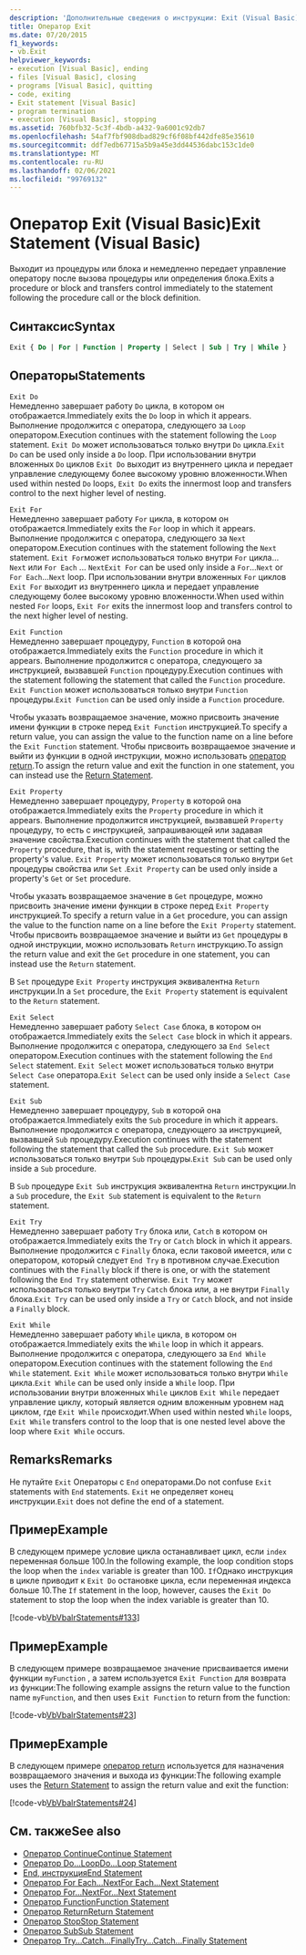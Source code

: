 ```yaml
---
description: 'Дополнительные сведения о инструкции: Exit (Visual Basic)'
title: Оператор Exit
ms.date: 07/20/2015
f1_keywords:
- vb.Exit
helpviewer_keywords:
- execution [Visual Basic], ending
- files [Visual Basic], closing
- programs [Visual Basic], quitting
- code, exiting
- Exit statement [Visual Basic]
- program termination
- execution [Visual Basic], stopping
ms.assetid: 760bfb32-5c3f-4bdb-a432-9a6001c92db7
ms.openlocfilehash: 54af7fbf908dbad829cf6f08bf442dfe85e35610
ms.sourcegitcommit: ddf7edb67715a5b9a45e3dd44536dabc153c1de0
ms.translationtype: MT
ms.contentlocale: ru-RU
ms.lasthandoff: 02/06/2021
ms.locfileid: "99769132"
---
```

# <a name="exit-statement-visual-basic"></a><span data-ttu-id="dbbab-103">Оператор Exit (Visual Basic)</span><span class="sxs-lookup"><span data-stu-id="dbbab-103">Exit Statement (Visual Basic)</span></span>

<span data-ttu-id="dbbab-104">Выходит из процедуры или блока и немедленно передает управление оператору после вызова процедуры или определения блока.</span><span class="sxs-lookup"><span data-stu-id="dbbab-104">Exits a procedure or block and transfers control immediately to the statement following the procedure call or the block definition.</span></span>

## <a name="syntax"></a><span data-ttu-id="dbbab-105">Синтаксис</span><span class="sxs-lookup"><span data-stu-id="dbbab-105">Syntax</span></span>

```vb
Exit { Do | For | Function | Property | Select | Sub | Try | While }
```

## <a name="statements"></a><span data-ttu-id="dbbab-106">Операторы</span><span class="sxs-lookup"><span data-stu-id="dbbab-106">Statements</span></span>

 `Exit Do`  
 <span data-ttu-id="dbbab-107">Немедленно завершает работу `Do` цикла, в котором он отображается.</span><span class="sxs-lookup"><span data-stu-id="dbbab-107">Immediately exits the `Do` loop in which it appears.</span></span> <span data-ttu-id="dbbab-108">Выполнение продолжится с оператора, следующего за `Loop` оператором.</span><span class="sxs-lookup"><span data-stu-id="dbbab-108">Execution continues with the statement following the `Loop` statement.</span></span> <span data-ttu-id="dbbab-109">`Exit Do` может использоваться только внутри `Do` цикла.</span><span class="sxs-lookup"><span data-stu-id="dbbab-109">`Exit Do` can be used only inside a `Do` loop.</span></span> <span data-ttu-id="dbbab-110">При использовании внутри вложенных `Do` циклов `Exit Do` выходит из внутреннего цикла и передает управление следующему более высокому уровню вложенности.</span><span class="sxs-lookup"><span data-stu-id="dbbab-110">When used within nested `Do` loops, `Exit Do` exits the innermost loop and transfers control to the next higher level of nesting.</span></span>

 `Exit For`  
 <span data-ttu-id="dbbab-111">Немедленно завершает работу `For` цикла, в котором он отображается.</span><span class="sxs-lookup"><span data-stu-id="dbbab-111">Immediately exits the `For` loop in which it appears.</span></span> <span data-ttu-id="dbbab-112">Выполнение продолжится с оператора, следующего за `Next` оператором.</span><span class="sxs-lookup"><span data-stu-id="dbbab-112">Execution continues with the statement following the `Next` statement.</span></span> <span data-ttu-id="dbbab-113">`Exit For`может использоваться только внутри `For` цикла... `Next` или `For Each` ... `Next`</span><span class="sxs-lookup"><span data-stu-id="dbbab-113">`Exit For` can be used only inside a `For`...`Next` or `For Each`...`Next` loop.</span></span> <span data-ttu-id="dbbab-114">При использовании внутри вложенных `For` циклов `Exit For` выходит из внутреннего цикла и передает управление следующему более высокому уровню вложенности.</span><span class="sxs-lookup"><span data-stu-id="dbbab-114">When used within nested `For` loops, `Exit For` exits the innermost loop and transfers control to the next higher level of nesting.</span></span>

 `Exit Function`  
 <span data-ttu-id="dbbab-115">Немедленно завершает процедуру, `Function` в которой она отображается.</span><span class="sxs-lookup"><span data-stu-id="dbbab-115">Immediately exits the `Function` procedure in which it appears.</span></span> <span data-ttu-id="dbbab-116">Выполнение продолжится с оператора, следующего за инструкцией, вызвавшей `Function` процедуру.</span><span class="sxs-lookup"><span data-stu-id="dbbab-116">Execution continues with the statement following the statement that called the `Function` procedure.</span></span> <span data-ttu-id="dbbab-117">`Exit Function` может использоваться только внутри `Function` процедуры.</span><span class="sxs-lookup"><span data-stu-id="dbbab-117">`Exit Function` can be used only inside a `Function` procedure.</span></span>

 <span data-ttu-id="dbbab-118">Чтобы указать возвращаемое значение, можно присвоить значение имени функции в строке перед `Exit Function` инструкцией.</span><span class="sxs-lookup"><span data-stu-id="dbbab-118">To specify a return value, you can assign the value to the function name on a line before the `Exit Function` statement.</span></span> <span data-ttu-id="dbbab-119">Чтобы присвоить возвращаемое значение и выйти из функции в одной инструкции, можно использовать [оператор return](return-statement.md).</span><span class="sxs-lookup"><span data-stu-id="dbbab-119">To assign the return value and exit the function in one statement, you can instead use the [Return Statement](return-statement.md).</span></span>

 `Exit Property`  
 <span data-ttu-id="dbbab-120">Немедленно завершает процедуру, `Property` в которой она отображается.</span><span class="sxs-lookup"><span data-stu-id="dbbab-120">Immediately exits the `Property` procedure in which it appears.</span></span> <span data-ttu-id="dbbab-121">Выполнение продолжится инструкцией, вызвавшей `Property` процедуру, то есть с инструкцией, запрашивающей или задавая значение свойства.</span><span class="sxs-lookup"><span data-stu-id="dbbab-121">Execution continues with the statement that called the `Property` procedure, that is, with the statement requesting or setting the property's value.</span></span> <span data-ttu-id="dbbab-122">`Exit Property` может использоваться только внутри `Get` процедуры свойства или `Set` .</span><span class="sxs-lookup"><span data-stu-id="dbbab-122">`Exit Property` can be used only inside a property's `Get` or `Set` procedure.</span></span>

 <span data-ttu-id="dbbab-123">Чтобы указать возвращаемое значение в `Get` процедуре, можно присвоить значение имени функции в строке перед `Exit Property` инструкцией.</span><span class="sxs-lookup"><span data-stu-id="dbbab-123">To specify a return value in a `Get` procedure, you can assign the value to the function name on a line before the `Exit Property` statement.</span></span> <span data-ttu-id="dbbab-124">Чтобы присвоить возвращаемое значение и выйти из `Get` процедуры в одной инструкции, можно использовать `Return` инструкцию.</span><span class="sxs-lookup"><span data-stu-id="dbbab-124">To assign the return value and exit the `Get` procedure in one statement, you can instead use the `Return` statement.</span></span>

 <span data-ttu-id="dbbab-125">В `Set` процедуре `Exit Property` инструкция эквивалентна `Return` инструкции.</span><span class="sxs-lookup"><span data-stu-id="dbbab-125">In a `Set` procedure, the `Exit Property` statement is equivalent to the `Return` statement.</span></span>

 `Exit Select`  
 <span data-ttu-id="dbbab-126">Немедленно завершает работу `Select Case` блока, в котором он отображается.</span><span class="sxs-lookup"><span data-stu-id="dbbab-126">Immediately exits the `Select Case` block in which it appears.</span></span> <span data-ttu-id="dbbab-127">Выполнение продолжится с оператора, следующего за `End Select` оператором.</span><span class="sxs-lookup"><span data-stu-id="dbbab-127">Execution continues with the statement following the `End Select` statement.</span></span> <span data-ttu-id="dbbab-128">`Exit Select` может использоваться только внутри `Select Case` оператора.</span><span class="sxs-lookup"><span data-stu-id="dbbab-128">`Exit Select` can be used only inside a `Select Case` statement.</span></span>

 `Exit Sub`  
 <span data-ttu-id="dbbab-129">Немедленно завершает процедуру, `Sub` в которой она отображается.</span><span class="sxs-lookup"><span data-stu-id="dbbab-129">Immediately exits the `Sub` procedure in which it appears.</span></span> <span data-ttu-id="dbbab-130">Выполнение продолжится с оператора, следующего за инструкцией, вызвавшей `Sub` процедуру.</span><span class="sxs-lookup"><span data-stu-id="dbbab-130">Execution continues with the statement following the statement that called the `Sub` procedure.</span></span> <span data-ttu-id="dbbab-131">`Exit Sub` может использоваться только внутри `Sub` процедуры.</span><span class="sxs-lookup"><span data-stu-id="dbbab-131">`Exit Sub` can be used only inside a `Sub` procedure.</span></span>

 <span data-ttu-id="dbbab-132">В `Sub` процедуре `Exit Sub` инструкция эквивалентна `Return` инструкции.</span><span class="sxs-lookup"><span data-stu-id="dbbab-132">In a `Sub` procedure, the `Exit Sub` statement is equivalent to the `Return` statement.</span></span>

 `Exit Try`  
 <span data-ttu-id="dbbab-133">Немедленно завершает работу `Try` блока или, `Catch` в котором он отображается.</span><span class="sxs-lookup"><span data-stu-id="dbbab-133">Immediately exits the `Try` or `Catch` block in which it appears.</span></span> <span data-ttu-id="dbbab-134">Выполнение продолжится с `Finally` блока, если таковой имеется, или с оператором, который следует `End Try` в противном случае.</span><span class="sxs-lookup"><span data-stu-id="dbbab-134">Execution continues with the `Finally` block if there is one, or with the statement following the `End Try` statement otherwise.</span></span> <span data-ttu-id="dbbab-135">`Exit Try` может использоваться только внутри `Try` `Catch` блока или, а не внутри `Finally` блока.</span><span class="sxs-lookup"><span data-stu-id="dbbab-135">`Exit Try` can be used only inside a `Try` or `Catch` block, and not inside a `Finally` block.</span></span>

 `Exit While`  
 <span data-ttu-id="dbbab-136">Немедленно завершает работу `While` цикла, в котором он отображается.</span><span class="sxs-lookup"><span data-stu-id="dbbab-136">Immediately exits the `While` loop in which it appears.</span></span> <span data-ttu-id="dbbab-137">Выполнение продолжится с оператора, следующего за `End While` оператором.</span><span class="sxs-lookup"><span data-stu-id="dbbab-137">Execution continues with the statement following the `End While` statement.</span></span> <span data-ttu-id="dbbab-138">`Exit While` может использоваться только внутри `While` цикла.</span><span class="sxs-lookup"><span data-stu-id="dbbab-138">`Exit While` can be used only inside a `While` loop.</span></span> <span data-ttu-id="dbbab-139">При использовании внутри вложенных `While` циклов `Exit While` передает управление циклу, который является одним вложенным уровнем над циклом, где `Exit While` происходит.</span><span class="sxs-lookup"><span data-stu-id="dbbab-139">When used within nested `While` loops, `Exit While` transfers control to the loop that is one nested level above the loop where `Exit While` occurs.</span></span>

## <a name="remarks"></a><span data-ttu-id="dbbab-140">Remarks</span><span class="sxs-lookup"><span data-stu-id="dbbab-140">Remarks</span></span>

<span data-ttu-id="dbbab-141">Не путайте `Exit` Операторы с `End` операторами.</span><span class="sxs-lookup"><span data-stu-id="dbbab-141">Do not confuse `Exit` statements with `End` statements.</span></span> <span data-ttu-id="dbbab-142">`Exit` не определяет конец инструкции.</span><span class="sxs-lookup"><span data-stu-id="dbbab-142">`Exit` does not define the end of a statement.</span></span>

## <a name="example"></a><span data-ttu-id="dbbab-143">Пример</span><span class="sxs-lookup"><span data-stu-id="dbbab-143">Example</span></span>

<span data-ttu-id="dbbab-144">В следующем примере условие цикла останавливает цикл, если `index` переменная больше 100.</span><span class="sxs-lookup"><span data-stu-id="dbbab-144">In the following example, the loop condition stops the loop when the `index` variable is greater than 100.</span></span> <span data-ttu-id="dbbab-145">`If`Однако инструкция в цикле приводит к `Exit Do` остановке цикла, если переменная индекса больше 10.</span><span class="sxs-lookup"><span data-stu-id="dbbab-145">The `If` statement in the loop, however, causes the `Exit Do` statement to stop the loop when the index variable is greater than 10.</span></span>

[!code-vb[VbVbalrStatements#133](~/samples/snippets/visualbasic/VS_Snippets_VBCSharp/VbVbalrStatements/VB/class10.vb#133)]

## <a name="example"></a><span data-ttu-id="dbbab-146">Пример</span><span class="sxs-lookup"><span data-stu-id="dbbab-146">Example</span></span>

<span data-ttu-id="dbbab-147">В следующем примере возвращаемое значение присваивается имени функции `myFunction` , а затем используется `Exit Function` для возврата из функции:</span><span class="sxs-lookup"><span data-stu-id="dbbab-147">The following example assigns the return value to the function name `myFunction`, and then uses `Exit Function` to return from the function:</span></span>

[!code-vb[VbVbalrStatements#23](~/samples/snippets/visualbasic/VS_Snippets_VBCSharp/VbVbalrStatements/VB/Class1.vb#23)]

## <a name="example"></a><span data-ttu-id="dbbab-148">Пример</span><span class="sxs-lookup"><span data-stu-id="dbbab-148">Example</span></span>

<span data-ttu-id="dbbab-149">В следующем примере [оператор return](return-statement.md) используется для назначения возвращаемого значения и выхода из функции:</span><span class="sxs-lookup"><span data-stu-id="dbbab-149">The following example uses the [Return Statement](return-statement.md) to assign the return value and exit the function:</span></span>

[!code-vb[VbVbalrStatements#24](~/samples/snippets/visualbasic/VS_Snippets_VBCSharp/VbVbalrStatements/VB/Class1.vb#24)]

## <a name="see-also"></a><span data-ttu-id="dbbab-150">См. также</span><span class="sxs-lookup"><span data-stu-id="dbbab-150">See also</span></span>

- [<span data-ttu-id="dbbab-151">Оператор Continue</span><span class="sxs-lookup"><span data-stu-id="dbbab-151">Continue Statement</span></span>](continue-statement.md)
- [<span data-ttu-id="dbbab-152">Оператор Do…Loop</span><span class="sxs-lookup"><span data-stu-id="dbbab-152">Do...Loop Statement</span></span>](do-loop-statement.md)
- [<span data-ttu-id="dbbab-153">End, инструкция</span><span class="sxs-lookup"><span data-stu-id="dbbab-153">End Statement</span></span>](end-statement.md)
- [<span data-ttu-id="dbbab-154">Оператор For Each…Next</span><span class="sxs-lookup"><span data-stu-id="dbbab-154">For Each...Next Statement</span></span>](for-each-next-statement.md)
- [<span data-ttu-id="dbbab-155">Оператор For…Next</span><span class="sxs-lookup"><span data-stu-id="dbbab-155">For...Next Statement</span></span>](for-next-statement.md)
- [<span data-ttu-id="dbbab-156">Оператор Function</span><span class="sxs-lookup"><span data-stu-id="dbbab-156">Function Statement</span></span>](function-statement.md)
- [<span data-ttu-id="dbbab-157">Оператор Return</span><span class="sxs-lookup"><span data-stu-id="dbbab-157">Return Statement</span></span>](return-statement.md)
- [<span data-ttu-id="dbbab-158">Оператор Stop</span><span class="sxs-lookup"><span data-stu-id="dbbab-158">Stop Statement</span></span>](stop-statement.md)
- [<span data-ttu-id="dbbab-159">Оператор Sub</span><span class="sxs-lookup"><span data-stu-id="dbbab-159">Sub Statement</span></span>](sub-statement.md)
- [<span data-ttu-id="dbbab-160">Оператор Try...Catch...Finally</span><span class="sxs-lookup"><span data-stu-id="dbbab-160">Try...Catch...Finally Statement</span></span>](try-catch-finally-statement.md)
